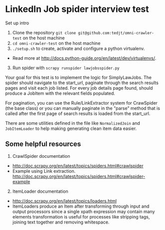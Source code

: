 # LinkedIn Job spider interview test
Set up intro

1. Clone the repository `git clone git@github.com:tedjt/omni-crawler-test` on the host machine
2. `cd omni-crawler-test` on the host machine
2. `./setup.sh` to create, activate and configure a python virtualenv.
 - Read more at http://docs.python-guide.org/en/latest/dev/virtualenvs/.
3. Run spider with `scrapy runspider lawjobsspider.py`

Your goal for this test is to implement the logic for SimplyLawJobs.
The spider should navigate to the start_url, paginate through
the search results pages and visit each job listed.
For every job details page found, should produce a JobItem
with the relevant fields populated.

For pagination, you can use the Rule/LinkExtractor system for CrawSpider (the base class)
or you can manually paginate in the "parse" method that is called
after the first page of search results is loaded from the start_url.

There are some utilities defined in the file like `NormalizedJoin` and `JobItemLoader`
to help making generating clean item data easier.

## Some helpful resources

1. CrawlSpider documentation
 - http://doc.scrapy.org/en/latest/topics/spiders.html#crawlspider
 - Example using Link extraction. http://doc.scrapy.org/en/latest/topics/spiders.html#crawlspider-example
2. ItemLoader documentation
 - http://doc.scrapy.org/en/latest/topics/loaders.html
 - ItemLoaders produce an Item after transforming through input and output processors
 since a single xpath expression may contain many elements transformation is useful for processes
 like stripping tags, joining text together and removing whitespace.
